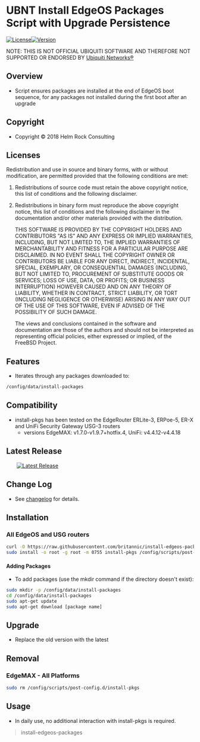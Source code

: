 # UBNT Install EdgeOS Packages Script with Upgrade Persistence

[![License](https://img.shields.io/badge/license-BSD-blue.svg)](https://github.com/britannic/blacklist/blob/master/LICENSE.txt)[![Version](https://img.shields.io/badge/version-v1.0.1-green.svg)](https://github.com/britannic/install-edgeos-packages)

NOTE: THIS IS NOT OFFICIAL UBIQUITI SOFTWARE AND THEREFORE NOT SUPPORTED OR ENDORSED BY [Ubiquiti Networks®](https://www.ubnt.com/)

## Overview

* Script ensures packages are installed at the end of EdgeOS boot sequence, for any packages not installed during the first boot after an upgrade

## Copyright

* Copyright © 2018 Helm Rock Consulting

## Licenses

Redistribution and use in source and binary forms, with or without
modification, are permitted provided that the following conditions are met:

1. Redistributions of source code must retain the above copyright notice, this
   list of conditions and the following disclaimer.
1. Redistributions in binary form must reproduce the above copyright notice,
   this list of conditions and the following disclaimer in the documentation
   and/or other materials provided with the distribution.

    THIS SOFTWARE IS PROVIDED BY THE COPYRIGHT HOLDERS AND CONTRIBUTORS "AS IS" AND
    ANY EXPRESS OR IMPLIED WARRANTIES, INCLUDING, BUT NOT LIMITED TO, THE IMPLIED
    WARRANTIES OF MERCHANTABILITY AND FITNESS FOR A PARTICULAR PURPOSE ARE
    DISCLAIMED. IN NO EVENT SHALL THE COPYRIGHT OWNER OR CONTRIBUTORS BE LIABLE FOR
    ANY DIRECT, INDIRECT, INCIDENTAL, SPECIAL, EXEMPLARY, OR CONSEQUENTIAL DAMAGES
    (INCLUDING, BUT NOT LIMITED TO, PROCUREMENT OF SUBSTITUTE GOODS OR SERVICES;
    LOSS OF USE, DATA, OR PROFITS; OR BUSINESS INTERRUPTION) HOWEVER CAUSED AND
    ON ANY THEORY OF LIABILITY, WHETHER IN CONTRACT, STRICT LIABILITY, OR TORT
    (INCLUDING NEGLIGENCE OR OTHERWISE) ARISING IN ANY WAY OUT OF THE USE OF THIS
    SOFTWARE, EVEN IF ADVISED OF THE POSSIBILITY OF SUCH DAMAGE.

    The views and conclusions contained in the software and documentation are those
    of the authors and should not be interpreted as representing official policies,
    either expressed or implied, of the FreeBSD Project.

## Features

* Iterates through any packages downloaded to:

```bash
/config/data/install-packages
```

## Compatibility

* install-pkgs has been tested on the EdgeRouter ERLite-3, ERPoe-5, ER-X and UniFi Security Gateway USG-3 routers
  * versions EdgeMAX: v1.7.0-v1.9.7+hotfix.4, UniFi: v4.4.12-v4.4.18

## Latest Release

&nbsp;&nbsp;&nbsp;&nbsp;&nbsp;&nbsp;&nbsp;[![Latest Release](https://img.shields.io/badge/-Latest%20Release-green.svg)](https://github.com/britannic/install-edgeos-packages/releases/latest)

## Change Log

* See [changelog](CHANGELOG.md) for details.

## Installation

### All EdgeOS and USG routers

```bash
curl -O https://raw.githubusercontent.com/britannic/install-edgeos-packages/master/install-pkgs
sudo install -o root -g root -m 0755 install-pkgs /config/scripts/post-config.d/install-pkgs
```

#### Adding Packages

* To add packages (use the mkdir command if the directory doesn't exist):

```bash
sudo mkdir -p /config/data/install-packages
cd /config/data/install-packages
sudo apt-get update
sudo apt-get download [package name]
```

## Upgrade

* Replace the old version with the latest

## Removal

### EdgeMAX - All Platforms

```bash
sudo rm /config/scripts/post-config.d/install-pkgs
```

## Usage

* In daily use, no additional interaction with install-pkgs is required.

> install-edgeos-packages